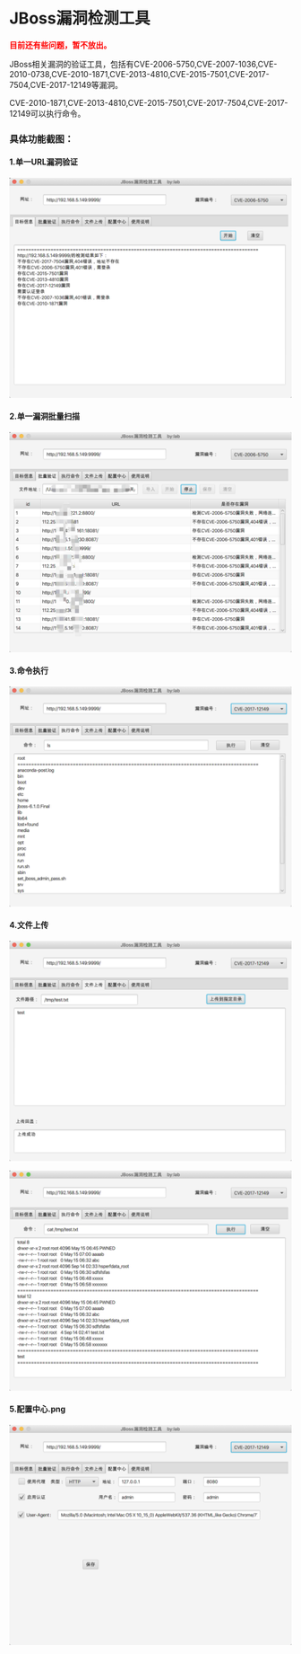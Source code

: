 # JBoss漏洞检测工具
**<font color=red>目前还有些问题，暂不放出。</font>**

JBoss相关漏洞的验证工具，包括有CVE-2006-5750,CVE-2007-1036,CVE-2010-0738,CVE-2010-1871,CVE-2013-4810,CVE-2015-7501,CVE-2017-7504,CVE-2017-12149等漏洞。

CVE-2010-1871,CVE-2013-4810,CVE-2015-7501,CVE-2017-7504,CVE-2017-12149可以执行命令。



### 具体功能截图：

#### 1.单一URL漏洞验证

![单一URL漏洞验证.png](单一URL漏洞验证.png)

#### 2.单一漏洞批量扫描

![单一漏洞批量扫描](单一漏洞批量扫描.png)

#### 3.命令执行

![命令执行](命令执行.png)

#### 4.文件上传

![文件上传](文件上传.png)

![文件上传验证](文件上传验证.png)

#### 5.配置中心.png

![配置中心](配置中心.png)